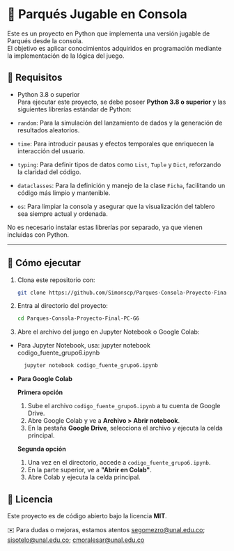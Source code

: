 # 🎲 Parqués Jugable en Consola

Este es un proyecto en Python que implementa una versión jugable de Parqués desde la consola.  
El objetivo es aplicar conocimientos adquiridos en programación mediante la implementación de la lógica del juego.

## 🚀 Requisitos
- Python 3.8 o superior  
Para ejecutar este proyecto, se debe poseer **Python 3.8 o superior** y las siguientes librerías estándar de Python:

- `random`: Para la simulación del lanzamiento de dados y la generación de resultados aleatorios.
- `time`: Para introducir pausas y efectos temporales que enriquecen la interacción del usuario.
- `typing`: Para definir tipos de datos como `List`, `Tuple` y `Dict`, reforzando la claridad del código.
- `dataclasses`: Para la definición y manejo de la clase `Ficha`, facilitando un código más limpio y mantenible.
- `os`: Para limpiar la consola y asegurar que la visualización del tablero sea siempre actual y ordenada.

No es necesario instalar estas librerías por separado, ya que vienen incluidas con Python.

---

## 📌 Cómo ejecutar
1. Clona este repositorio con:
   ```bash
   git clone https://github.com/Simonscp/Parques-Consola-Proyecto-Final-PC-G6.git
   ```
2. Entra al directorio del proyecto:
   ```bash
   cd Parques-Consola-Proyecto-Final-PC-G6
   ```
3. Abre el archivo del juego en Jupyter Notebook o Google Colab:
- Para Jupyter Notebook, usa:
  jupyter notebook codigo_fuente_grupo6.ipynb
   ```bash
     jupyter notebook codigo_fuente_grupo6.ipynb
   ```
- **Para Google Colab**

  **Primera opción**  
  1. Sube el archivo `codigo_fuente_grupo6.ipynb` a tu cuenta de Google Drive.  
  2. Abre Google Colab y ve a **Archivo > Abrir notebook**.  
  3. En la pestaña **Google Drive**, selecciona el archivo y ejecuta la celda principal.  

  **Segunda opción**  
  1. Una vez en el directorio, accede a `codigo_fuente_grupo6.ipynb`.  
  2. En la parte superior, ve a **"Abrir en Colab"**.  
  3. Abre Colab y ejecuta la celda principal.  
  


## 📄 Licencia
Este proyecto es de código abierto bajo la licencia **MIT**.

✉️ Para dudas o mejoras, estamos atentos
segomezro@unal.edu.co; sisotelo@unal.edu.co; cmoralesar@unal.edu.co

